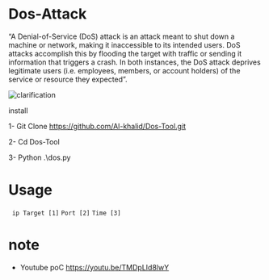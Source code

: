 # Dos-Attack
  “A Denial-of-Service (DoS) attack is an attack meant to shut down a machine or network, making it inaccessible to its intended users. DoS attacks accomplish this by flooding the target with traffic or sending it information that triggers a crash. In both instances, the DoS attack deprives legitimate users (i.e. employees, members, or account holders) of the service or resource they expected”.
  
![clarification](https://raw.githubusercontent.com/Al-khalid/Dos-Tool/master/d.png)


install

1- Git Clone https://github.com/Al-khalid/Dos-Tool.git

2- Cd Dos-Tool

3- Python .\dos.py

# Usage
` ip Target [1]`
` Port [2] `
` Time [3] `



# note
- Youtube poC https://youtu.be/TMDpLId8lwY
